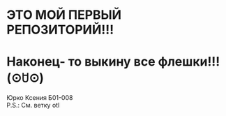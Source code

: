 # ЭТО МОЙ ПЕРВЫЙ РЕПОЗИТОРИЙ!!!
# Наконец- то выкину все флешки!!! (⊙ꇴ⊙)
Юрко Ксения Б01-008\
P.S.: См. ветку otl

